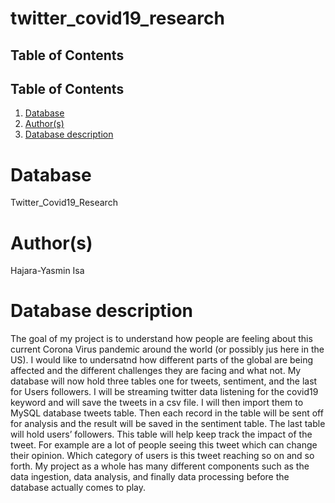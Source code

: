 # twitter_covid19_research


## Table of Contents
## Table of Contents
1. [Database](#database)
2. [Author(s)](#author)
3. [Database description](#description)
 
# Database
Twitter_Covid19_Research
# Author(s)
Hajara-Yasmin Isa
# Database description
The goal of my project is to understand how people are feeling about this current Corona Virus pandemic around the world (or possibly jus here in the US). I would like to undersatnd how different parts of the global are being affected and the different challenges they are facing and what not. My database will now hold three tables one for tweets, sentiment, and the last for Users followers. I will be streaming twitter data listening for the covid19 keyword and will save the tweets in a csv file. I will then import them to MySQL database tweets table. Then each record in the table will be sent off for analysis and the result will be saved in the sentiment table. The last table will hold users’ followers. This table will help keep track the impact of the tweet. For example are a lot of people seeing this tweet which can change their opinion. Which category of users is this tweet reaching so on and so forth. My project as a whole has many different components such as the data ingestion, data analysis, and finally data processing before the database actually comes to play. 


